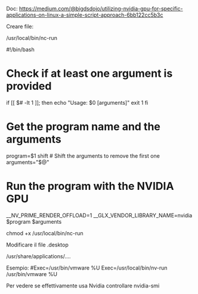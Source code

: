 Doc: https://medium.com/@bigdsdojo/utilizing-nvidia-gpu-for-specific-applications-on-linux-a-simple-script-approach-6bb122cc5b3c


Creare file:

/usr/local/bin/nc-run


#!/bin/bash

# Check if at least one argument is provided
if [[ $# -lt 1 ]]; then
    echo "Usage: $0 <program> [arguments]"
    exit 1
fi

# Get the program name and the arguments
program=$1
shift  # Shift the arguments to remove the first one
arguments="$@"

# Run the program with the NVIDIA GPU
__NV_PRIME_RENDER_OFFLOAD=1 __GLX_VENDOR_LIBRARY_NAME=nvidia $program $arguments



chmod +x /usr/local/bin/nc-run

Modificare il file .desktop

/usr/share/applications/....

Esempio:
#Exec=/usr/bin/vmware %U
Exec=/usr/local/bin/nv-run /usr/bin/vmware %U



Per vedere se effettivamente usa Nvidia
controllare nvidia-smi